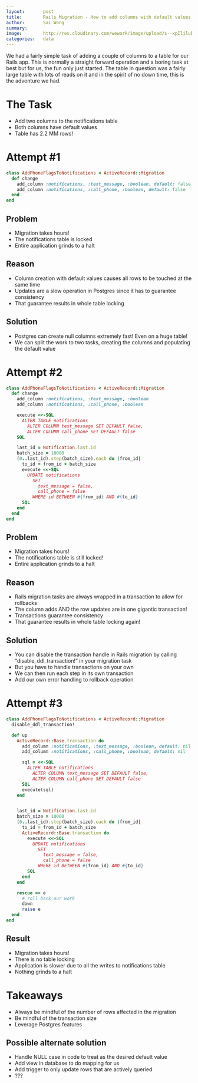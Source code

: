 ```yaml
---
layout:       post
title:        Rails Migration - How to add columns with default values to really large tables in Postgres + Rails
author:       Sai Wong
summary:
image:        http://res.cloudinary.com/wework/image/upload/s--xpIlilub--/c_scale,q_jpegmini:1,w_1000/v1443207604/engineering/shutterstock_294201896.jpg
categories:   data
---
```


We had a fairly simple task of adding a couple of columns to a table for our
Rails app. This is normally a straight forward operation and a boring task at
best but for us, the fun only just started. The table in question was a fairly
large table with lots of reads on it and in the spirit of no down time, this
is the adventure we had.

# The Task
- Add two columns to the notifications table
- Both columns have default values
- Table has 2.2 MM rows!

# Attempt #1
```ruby
class AddPhoneFlagsToNotifications < ActiveRecord::Migration
  def change
    add_column :notifications, :text_message, :boolean, default: false
    add_column :notifications, :call_phone, :boolean, default: false
  end
end
```

## Problem
- Migration takes hours!
- The notifications table is locked
- Entire application grinds to a halt

## Reason
- Column creation with default values causes all rows to be touched at the same time
- Updates are a slow operation in Postgres since it has to guarantee consistency
- That guarantee results in whole table locking

## Solution
- Postgres can create null columns extremely fast! Even on a huge table!
- We can split the work to two tasks, creating the columns and populating the default value

# Attempt #2

```ruby
class AddPhoneFlagsToNotifications < ActiveRecord::Migration
  def change
    add_column :notifications, :text_message, :boolean
    add_column :notifications, :call_phone, :boolean

    execute <<-SQL
      ALTER TABLE notifications
        ALTER COLUMN text_message SET DEFAULT false,
        ALTER COLUMN call_phone SET DEFAULT false
    SQL

    last_id = Notification.last.id
    batch_size = 10000
    (0..last_id).step(batch_size).each do |from_id|
      to_id = from_id + batch_size
      execute <<-SQL
        UPDATE notifications
          SET
            text_message = false,
            call_phone = false
          WHERE id BETWEEN #{from_id} AND #{to_id}
      SQL
    end
  end
end
```

## Problem
- Migration takes hours!
- The notifications table is still locked!
- Entire application grinds to a halt

## Reason
- Rails migration tasks are always wrapped in a transaction to allow for rollbacks
- The column adds AND the row updates are in one gigantic transaction!
- Transactions guarantee consistency
- That guarantee results in whole table locking again!

## Solution
- You can disable the transaction handle in Rails migration by calling “disable_ddl_transaction!” in your migration task
- But you have to handle transactions on your own
- We can then run each step in its own transaction
- Add our own error handling to rollback operation

# Attempt #3

```ruby
class AddPhoneFlagsToNotifications < ActiveRecord::Migration
  disable_ddl_transaction!

  def up
    ActiveRecord::Base.transaction do
      add_column :notifications, :text_message, :boolean, default: nil
      add_column :notifications, :call_phone, :boolean, default: nil

      sql = <<-SQL
        ALTER TABLE notifications
          ALTER COLUMN text_message SET DEFAULT false,
          ALTER COLUMN call_phone SET DEFAULT false
      SQL
      execute(sql)
    end


    last_id = Notification.last.id
    batch_size = 10000
    (0..last_id).step(batch_size).each do |from_id|
      to_id = from_id + batch_size
      ActiveRecord::Base.transaction do
        execute <<-SQL
          UPDATE notifications
            SET
              text_message = false,
              call_phone = false
            WHERE id BETWEEN #{from_id} AND #{to_id}
        SQL
      end
    end

    rescue => e
      # roll back our work
      down
      raise e
  end
end
```

## Result
- Migration takes hours!
- There is no table locking
- Application is slower due to all the writes to notifications table
- Nothing grinds to a halt

# Takeaways
- Always be mindful of the number of rows affected in the migration
- Be mindful of the transaction size
- Leverage Postgres features

## Possible alternate solution
- Handle NULL case in code to treat as the desired default value
- Add view in database to do mapping for us
- Add trigger to only update rows that are actively queried
- ???
